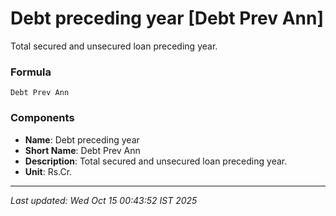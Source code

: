 # Debt preceding year [Debt Prev Ann]
Total secured and unsecured loan preceding year.

### Formula
```text
Debt Prev Ann
```


### Components
- **Name**: Debt preceding year
- **Short Name**: Debt Prev Ann
- **Description**: Total secured and unsecured loan preceding year.
- **Unit**: Rs.Cr.

---
*Last updated: Wed Oct 15 00:43:52 IST 2025*

